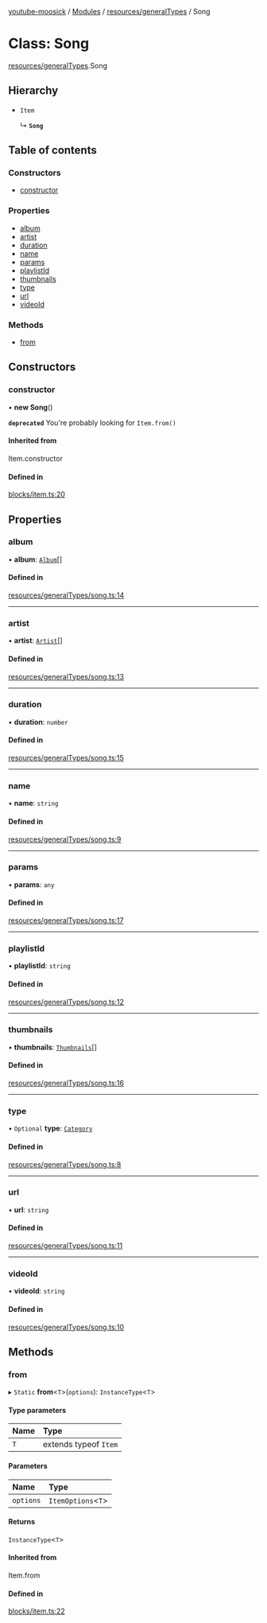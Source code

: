 [youtube-moosick](../README.md) / [Modules](../modules.md) / [resources/generalTypes](../modules/resources_generalTypes.md) / Song

# Class: Song

[resources/generalTypes](../modules/resources_generalTypes.md).Song

## Hierarchy

- `Item`

  ↳ **`Song`**

## Table of contents

### Constructors

- [constructor](resources_generalTypes.Song.md#constructor)

### Properties

- [album](resources_generalTypes.Song.md#album)
- [artist](resources_generalTypes.Song.md#artist)
- [duration](resources_generalTypes.Song.md#duration)
- [name](resources_generalTypes.Song.md#name)
- [params](resources_generalTypes.Song.md#params)
- [playlistId](resources_generalTypes.Song.md#playlistid)
- [thumbnails](resources_generalTypes.Song.md#thumbnails)
- [type](resources_generalTypes.Song.md#type)
- [url](resources_generalTypes.Song.md#url)
- [videoId](resources_generalTypes.Song.md#videoid)

### Methods

- [from](resources_generalTypes.Song.md#from)

## Constructors

### constructor

• **new Song**()

**`deprecated`** You're probably looking for `Item.from()`

#### Inherited from

Item.constructor

#### Defined in

[blocks/item.ts:20](https://github.com/EvasiveXkiller/youtube-moosick/blob/0c15625/src/blocks/item.ts#L20)

## Properties

### album

• **album**: [`Album`](resources_generalTypes.Album.md)[]

#### Defined in

[resources/generalTypes/song.ts:14](https://github.com/EvasiveXkiller/youtube-moosick/blob/0c15625/src/resources/generalTypes/song.ts#L14)

___

### artist

• **artist**: [`Artist`](resources_generalTypes.Artist.md)[]

#### Defined in

[resources/generalTypes/song.ts:13](https://github.com/EvasiveXkiller/youtube-moosick/blob/0c15625/src/resources/generalTypes/song.ts#L13)

___

### duration

• **duration**: `number`

#### Defined in

[resources/generalTypes/song.ts:15](https://github.com/EvasiveXkiller/youtube-moosick/blob/0c15625/src/resources/generalTypes/song.ts#L15)

___

### name

• **name**: `string`

#### Defined in

[resources/generalTypes/song.ts:9](https://github.com/EvasiveXkiller/youtube-moosick/blob/0c15625/src/resources/generalTypes/song.ts#L9)

___

### params

• **params**: `any`

#### Defined in

[resources/generalTypes/song.ts:17](https://github.com/EvasiveXkiller/youtube-moosick/blob/0c15625/src/resources/generalTypes/song.ts#L17)

___

### playlistId

• **playlistId**: `string`

#### Defined in

[resources/generalTypes/song.ts:12](https://github.com/EvasiveXkiller/youtube-moosick/blob/0c15625/src/resources/generalTypes/song.ts#L12)

___

### thumbnails

• **thumbnails**: [`Thumbnails`](resources_generalTypes.Thumbnails.md)[]

#### Defined in

[resources/generalTypes/song.ts:16](https://github.com/EvasiveXkiller/youtube-moosick/blob/0c15625/src/resources/generalTypes/song.ts#L16)

___

### type

• `Optional` **type**: [`Category`](../enums/enums.Category.md)

#### Defined in

[resources/generalTypes/song.ts:8](https://github.com/EvasiveXkiller/youtube-moosick/blob/0c15625/src/resources/generalTypes/song.ts#L8)

___

### url

• **url**: `string`

#### Defined in

[resources/generalTypes/song.ts:11](https://github.com/EvasiveXkiller/youtube-moosick/blob/0c15625/src/resources/generalTypes/song.ts#L11)

___

### videoId

• **videoId**: `string`

#### Defined in

[resources/generalTypes/song.ts:10](https://github.com/EvasiveXkiller/youtube-moosick/blob/0c15625/src/resources/generalTypes/song.ts#L10)

## Methods

### from

▸ `Static` **from**<`T`\>(`options`): `InstanceType`<`T`\>

#### Type parameters

| Name | Type |
| :------ | :------ |
| `T` | extends typeof `Item` |

#### Parameters

| Name | Type |
| :------ | :------ |
| `options` | `ItemOptions`<`T`\> |

#### Returns

`InstanceType`<`T`\>

#### Inherited from

Item.from

#### Defined in

[blocks/item.ts:22](https://github.com/EvasiveXkiller/youtube-moosick/blob/0c15625/src/blocks/item.ts#L22)
